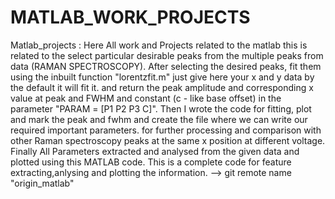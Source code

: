# MATLAB_WORK_PROJECTS
Matlab_projects : Here All work  and Projects related to the matlab
 this is related to the select particular desirable peaks from the multiple peaks from data (RAMAN SPECTROSCOPY).
 After selecting the desired peaks, fit them using the inbuilt function "lorentzfit.m" just give here your x and y data by the default it will fit it.
 and return the peak amplitude and corresponding x value at peak and FWHM and constant (c - like base offset) in the parameter "PARAM = [P1 P2 P3 C]".
 Then I wrote the code for fitting, plot and mark the peak and fwhm and create the file where we can write our required important parameters.
 for further processing and comparison with other Raman spectroscopy peaks at the same x position at different voltage. 
 Finally All Parameters extracted and analysed from the given data and plotted using this MATLAB code. 
 This is a complete code for feature extracting,anlysing and plotting the information.
--> git remote name "origin_matlab" 
